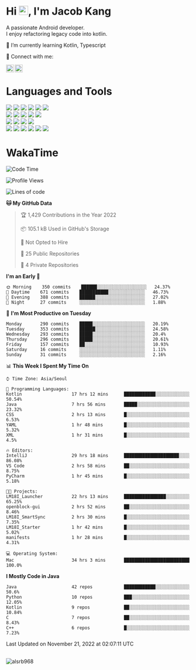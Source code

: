# Hi <img src="https://media.giphy.com/media/hvRJCLFzcasrR4ia7z/giphy.gif" width="25px">, I'm Jacob Kang
A passionate Android developer.
</br>
I enjoy refactoring legacy code into kotlin.

🌱 I’m currently learning Kotlin, Typescript

🤝 Connect with me:

<a href="https://www.linkedin.com/in/minkyu-kang-b7477b1b2/"><img align="left" src="https://raw.githubusercontent.com/yushi1007/yushi1007/main/images/linkedin.svg" alt="Minkyu Kang | LinkedIn" width="21px"/></a>
<a href="https://www.instagram.com/_jacob_kang/"><img align="left" src="https://raw.githubusercontent.com/yushi1007/yushi1007/main/images/instagram.svg" alt="Jacob Kang | Instagram" width="21px"/></a>

</br>

# Languages and Tools

<div align="left">
<img src="https://img.shields.io/badge/java-007396?logo=java&logoColor=white"/>
<img src="https://img.shields.io/badge/kotlin-7F52FF?logo=kotlin&logoColor=white"/>
<img src="https://img.shields.io/badge/python-3776AB?logo=python&logoColor=white"/>
<img src="https://img.shields.io/badge/bash shell-4EAA25?logo=gnubash&logoColor=white"/>
<img src="https://img.shields.io/badge/c-A8B9CC?logo=c&logoColor=white"/>
<img src="https://img.shields.io/badge/c++-00599C?logo=c%2b%2b&logoColor=white"/>
</div>
<div align="left">
<img src="https://img.shields.io/badge/git-F05032?logo=git&logoColor=white"/>
<img src="https://img.shields.io/badge/github-181717?logo=github&logoColor=white"/>
<img src="https://img.shields.io/badge/mysql-4479A1?logo=mysql&logoColor=white"/>
<img src="https://img.shields.io/badge/sqlite-003B57?logo=sqlite&logoColor=white"/>
<img src="https://img.shields.io/badge/amazon AWS-232F3E?logo=amazonaws&logoColor=white"/>
</div>
<div align="left">
<img src="https://img.shields.io/badge/android-3DDC84?logo=android&logoColor=white"/>
<img src="https://img.shields.io/badge/linux-FCC624?logo=linux&logoColor=white"/>
<img src="https://img.shields.io/badge/flask-000000?logo=flask&logoColor=white"/>
<img src="https://img.shields.io/badge/arduino-00979D?logo=arduino&logoColor=white"/>
</div>
<div align="left">
<img src="https://img.shields.io/badge/slack-4A154B?logo=slack&logoColor=white"/>
<img src="https://img.shields.io/badge/notion-000000?logo=notion&logoColor=white"/>
<img src="https://img.shields.io/badge/jira-0052CC?logo=jira&logoColor=white"/>
<img src="https://img.shields.io/badge/postman-FF6C37?logo=postman&logoColor=white"/>
<img src="https://img.shields.io/badge/intellij-000000?logo=intellijidea&logoColor=white"/>
<img src="https://img.shields.io/badge/pycharm-000000?logo=pycharm&logoColor=white"/>
</div>

# WakaTime

<!--START_SECTION:waka-->
![Code Time](http://img.shields.io/badge/Code%20Time-1%2C596%20hrs%201%20min-blue)

![Profile Views](http://img.shields.io/badge/Profile%20Views-0-blue)

![Lines of code](https://img.shields.io/badge/From%20Hello%20World%20I%27ve%20Written-194%20Thousand%20lines%20of%20code-blue)

**🐱 My GitHub Data** 

> 🏆 1,429 Contributions in the Year 2022
 > 
> 📦 105.1 kB Used in GitHub's Storage 
 > 
> 🚫 Not Opted to Hire
 > 
> 📜 25 Public Repositories 
 > 
> 🔑 4 Private Repositories  
 > 
**I'm an Early 🐤** 

```text
🌞 Morning    350 commits    ██████░░░░░░░░░░░░░░░░░░░   24.37% 
🌆 Daytime    671 commits    ███████████░░░░░░░░░░░░░░   46.73% 
🌃 Evening    388 commits    ██████░░░░░░░░░░░░░░░░░░░   27.02% 
🌙 Night      27 commits     ░░░░░░░░░░░░░░░░░░░░░░░░░   1.88%

```
📅 **I'm Most Productive on Tuesday** 

```text
Monday       290 commits    █████░░░░░░░░░░░░░░░░░░░░   20.19% 
Tuesday      353 commits    ██████░░░░░░░░░░░░░░░░░░░   24.58% 
Wednesday    293 commits    █████░░░░░░░░░░░░░░░░░░░░   20.4% 
Thursday     296 commits    █████░░░░░░░░░░░░░░░░░░░░   20.61% 
Friday       157 commits    ██░░░░░░░░░░░░░░░░░░░░░░░   10.93% 
Saturday     16 commits     ░░░░░░░░░░░░░░░░░░░░░░░░░   1.11% 
Sunday       31 commits     ░░░░░░░░░░░░░░░░░░░░░░░░░   2.16%

```


📊 **This Week I Spent My Time On** 

```text
⌚︎ Time Zone: Asia/Seoul

💬 Programming Languages: 
Kotlin                   17 hrs 12 mins      ████████████░░░░░░░░░░░░░   50.54% 
Java                     7 hrs 56 mins       █████░░░░░░░░░░░░░░░░░░░░   23.32% 
CSS                      2 hrs 13 mins       █░░░░░░░░░░░░░░░░░░░░░░░░   6.53% 
YAML                     1 hr 48 mins        █░░░░░░░░░░░░░░░░░░░░░░░░   5.32% 
XML                      1 hr 31 mins        █░░░░░░░░░░░░░░░░░░░░░░░░   4.5%

🔥 Editors: 
IntelliJ                 29 hrs 18 mins      █████████████████████░░░░   86.08% 
VS Code                  2 hrs 58 mins       ██░░░░░░░░░░░░░░░░░░░░░░░   8.75% 
PyCharm                  1 hr 45 mins        █░░░░░░░░░░░░░░░░░░░░░░░░   5.18%

🐱‍💻 Projects: 
LM18I_Launcher           22 hrs 13 mins      ████████████████░░░░░░░░░   65.25% 
openblock-gui            2 hrs 52 mins       ██░░░░░░░░░░░░░░░░░░░░░░░   8.46% 
LM18I_SmartSync          2 hrs 30 mins       █░░░░░░░░░░░░░░░░░░░░░░░░   7.35% 
LM18I_Starter            1 hr 42 mins        █░░░░░░░░░░░░░░░░░░░░░░░░   5.02% 
manifests                1 hr 28 mins        █░░░░░░░░░░░░░░░░░░░░░░░░   4.31%

💻 Operating System: 
Mac                      34 hrs 3 mins       █████████████████████████   100.0%

```

**I Mostly Code in Java** 

```text
Java                     42 repos            ████████████░░░░░░░░░░░░░   50.6% 
Python                   10 repos            ███░░░░░░░░░░░░░░░░░░░░░░   12.05% 
Kotlin                   9 repos             ██░░░░░░░░░░░░░░░░░░░░░░░   10.84% 
C                        7 repos             ██░░░░░░░░░░░░░░░░░░░░░░░   8.43% 
C++                      6 repos             █░░░░░░░░░░░░░░░░░░░░░░░░   7.23%

```



 Last Updated on November 21, 2022 at 02:07:11 UTC
<!--END_SECTION:waka-->

</br>

<div align="left">
<img align="left" src="https://github-readme-stats.vercel.app/api/top-langs?username=alsrb968&show_icons=true&locale=en&layout=compact&theme=dark" alt="alsrb968" />
</div>
